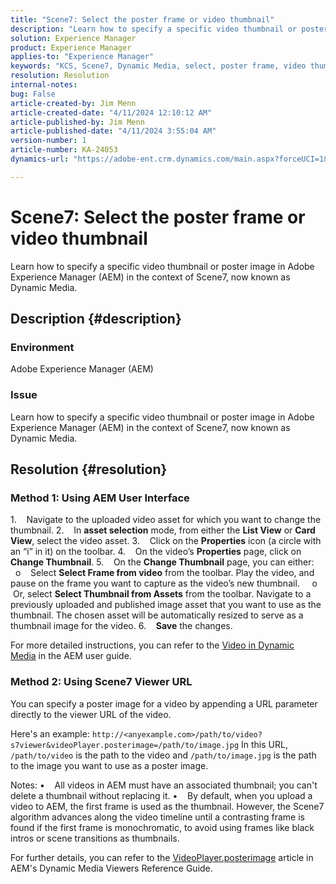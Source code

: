 ```yaml
---
title: "Scene7: Select the poster frame or video thumbnail"
description: "Learn how to specify a specific video thumbnail or poster image in Adobe Experience Manager (AEM) in the context of Scene7, now known as Dynamic Media."
solution: Experience Manager
product: Experience Manager
applies-to: "Experience Manager"
keywords: "KCS, Scene7, Dynamic Media, select, poster frame, video thumbnail, How To, AEM, Adobe Experience Manager, videoPlayer.posterimage=, VideoPlayer, posterimage"
resolution: Resolution
internal-notes: 
bug: False
article-created-by: Jim Menn
article-created-date: "4/11/2024 12:10:12 AM"
article-published-by: Jim Menn
article-published-date: "4/11/2024 3:55:04 AM"
version-number: 1
article-number: KA-24053
dynamics-url: "https://adobe-ent.crm.dynamics.com/main.aspx?forceUCI=1&pagetype=entityrecord&etn=knowledgearticle&id=fe2c2fd9-97f7-ee11-a1fe-6045bd006268"

---
```

# Scene7: Select the poster frame or video thumbnail


Learn how to specify a specific video thumbnail or poster image in Adobe Experience Manager (AEM) in the context of Scene7, now known as Dynamic Media.

## Description {#description}


### Environment

Adobe Experience Manager (AEM)

### Issue

Learn how to specify a specific video thumbnail or poster image in Adobe Experience Manager (AEM) in the context of Scene7, now known as Dynamic Media.


## Resolution {#resolution}


### Method 1: Using AEM User Interface

1.    Navigate to the uploaded video asset for which you want to change the thumbnail.
2.    In <b>asset selection</b> mode, from either the <b>List View</b> or <b>Card View</b>, select the video asset.
3.    Click on the <b>Properties</b> icon (a circle with an “i” in it) on the toolbar.
4.    On the video’s <b>Properties</b> page, click on <b>Change Thumbnail</b>.
5.    On the <b>Change Thumbnail</b> page, you can either: 
    o    Select <b>Select Frame from video</b> from the toolbar. Play the video, and pause on the frame you want to capture as the video’s new thumbnail.
    o    Or, select <b>Select Thumbnail from Assets</b> from the toolbar. Navigate to a previously uploaded and published image asset that you want to use as the thumbnail. The chosen asset will be automatically resized to serve as a thumbnail image for the video.
6.    <b>Save</b> the changes.

For more detailed instructions, you can refer to the [Video in Dynamic Media](https://experienceleague.adobe.com/en/docs/experience-manager-65/content/assets/dynamic/video) in the AEM user guide.

### Method 2: Using Scene7 Viewer URL

You can specify a poster image for a video by appending a URL parameter directly to the viewer URL of the video.

Here's an example:
`http://<anyexample.com>/path/to/video?s7viewer&videoPlayer.posterimage=/path/to/image.jpg`
In this URL, `/path/to/video` is the path to the video and `/path/to/image.jpg` is the path to the image you want to use as a poster image.

Notes:
•    All videos in AEM must have an associated thumbnail; you can't delete a thumbnail without replacing it.
•    By default, when you upload a video to AEM, the first frame is used as the thumbnail. However, the Scene7 algorithm advances along the video timeline until a contrasting frame is found if the first frame is monochromatic, to avoid using frames like black intros or scene transitions as thumbnails.

For further details, you can refer to the [VideoPlayer.posterimage](https://experienceleague.adobe.com/en/docs/dynamic-media-developer-resources/library/viewers-aem-assets-dmc/video/command-reference-configuration-attributes-video/r-html5-video-viewer-conf-attrib-videoplayer-posterimage) article in AEM's Dynamic Media Viewers Reference Guide.
